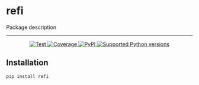 # refi

Package description

---

<p align="center">
<a href="https://github.com/ovsyanka83/refi/actions?query=workflow%3ATests+event%3Apush+branch%3Amain" target="_blank">
    <img src="https://github.com/Ovsyanka83/refi/actions/workflows/test.yaml/badge.svg?branch=main&event=push" alt="Test">
</a>
<a href="https://codecov.io/gh/ovsyanka83/refi" target="_blank">
    <img src="https://img.shields.io/codecov/c/github/ovsyanka83/refi?color=%2334D058" alt="Coverage">
</a>
<a href="https://pypi.org/project/refi/" target="_blank">
    <img alt="PyPI" src="https://img.shields.io/pypi/v/refi?color=%2334D058&label=pypi%20package" alt="Package version">
</a>
<a href="https://pypi.org/project/refi/" target="_blank">
    <img src="https://img.shields.io/pypi/pyversions/refi?color=%2334D058" alt="Supported Python versions">
</a>
</p>

## Installation

```bash
pip install refi
```
